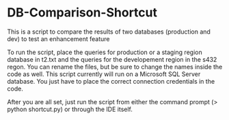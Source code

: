 # DB-Comparison-Shortcut
This is a script to compare the results of two databases (production and dev) to test an enhancement feature

To run the script, place the queries for production or a staging region database in t2.txt and the queries for the developement region in the s432 regon. You can rename the files, but be sure to change the names inside the code as well.
This script currently will run on a Microsoft SQL Server database. You just have to place the correct connection credentials in the code.

After you are all set, just run the script from either the command prompt (> python shortcut.py) or through the IDE itself. 
